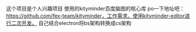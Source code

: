 这个项目是个人兴趣项目
使用的kityminder百度脑图的核心库 po一下地址吧：https://github.com/fex-team/kityminder，工作需求，使用kityminder-editor进行二次开发。
自己结合electron将bs架构转换成cs架构
